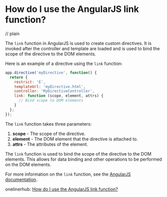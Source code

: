 # How do I use the AngularJS link function?
// plain

The `link` function in AngularJS is used to create custom directives. It is invoked after the controller and template are loaded and is used to bind the scope of the directive to the DOM elements.

Here is an example of a directive using the `link` function:

```javascript
app.directive('myDirective', function() {
  return {
    restrict: 'E',
    templateUrl: 'myDirective.html',
    controller: 'MyDirectiveController',
    link: function (scope, element, attrs) {
      // Bind scope to DOM elements
    }
  };
});
```

The `link` function takes three parameters:

1. **scope** - The scope of the directive.
2. **element** - The DOM element that the directive is attached to.
3. **attrs** - The attributes of the element.

The `link` function is used to bind the scope of the directive to the DOM elements. This allows for data binding and other operations to be performed on the DOM elements.

For more information on the `link` function, see the [AngularJS documentation](https://docs.angularjs.org/guide/directive).

onelinerhub: [How do I use the AngularJS link function?](https://onelinerhub.com/angularjs/how-do-i-use-the-angularjs-link-function)